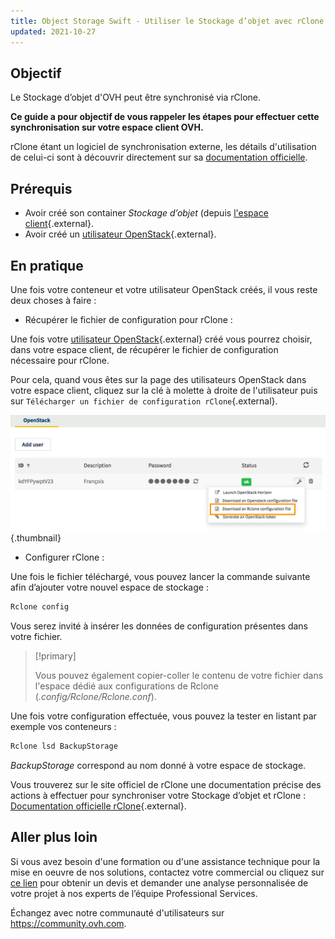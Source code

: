 ```yaml
---
title: Object Storage Swift - Utiliser le Stockage d’objet avec rClone
updated: 2021-10-27
---
```



## Objectif

Le Stockage d’objet d'OVH peut être synchronisé via rClone.

**Ce guide a pour objectif de vous rappeler les étapes pour effectuer cette synchronisation sur votre espace client OVH.**

rClone étant un logiciel de synchronisation externe, les détails d'utilisation de celui-ci sont à découvrir directement sur sa [documentation officielle](https://Rclone.org/).

## Prérequis

- Avoir créé son container *Stockage d’objet* (depuis [l'espace client](/pages/storage_and_backup/object_storage/pcs_create_container){.external}.
- Avoir créé un [utilisateur OpenStack](/pages/public_cloud/compute/create_and_delete_a_user){.external}.

## En pratique

Une fois votre conteneur et votre utilisateur OpenStack créés, il vous reste deux choses à faire :

- Récupérer le fichier de configuration pour rClone :

Une fois votre [utilisateur OpenStack](/pages/public_cloud/compute/create_and_delete_a_user){.external} créé vous pourrez choisir, dans votre espace client, de récupérer le fichier de configuration nécessaire pour rClone.

Pour cela, quand vous êtes sur la page des utilisateurs OpenStack dans votre espace client, cliquez sur la clé à molette à droite de l'utilisateur puis sur `Télécharger un fichier de configuration rClone`{.external}.

![Télécharger un fichier de configuration rClone](images/download_file.png){.thumbnail}


- Configurer rClone :

Une fois le fichier téléchargé, vous pouvez lancer la commande suivante afin d’ajouter votre nouvel espace de stockage :

```sh
Rclone config
```

Vous serez invité à insérer les données de configuration présentes dans votre fichier.

> [!primary]
>
> Vous pouvez également copier-coller le contenu de votre fichier dans l'espace dédié aux configurations de Rclone (*.config/Rclone/Rclone.conf*).
>

Une fois votre configuration effectuée, vous pouvez la tester en listant par exemple vos conteneurs :

```sh
Rclone lsd BackupStorage
```

*BackupStorage* correspond au nom donné à votre espace de stockage.

Vous trouverez sur le site officiel de rClone une documentation précise des actions à effectuer pour synchroniser votre Stockage d’objet et rClone : [Documentation officielle rClone](https://Rclone.org/swift/){.external}.


## Aller plus loin

Si vous avez besoin d'une formation ou d'une assistance technique pour la mise en oeuvre de nos solutions, contactez votre commercial ou cliquez sur [ce lien](https://www.ovhcloud.com/fr-ca/professional-services/) pour obtenir un devis et demander une analyse personnalisée de votre projet à nos experts de l’équipe Professional Services.

Échangez avec notre communauté d'utilisateurs sur <https://community.ovh.com>.
